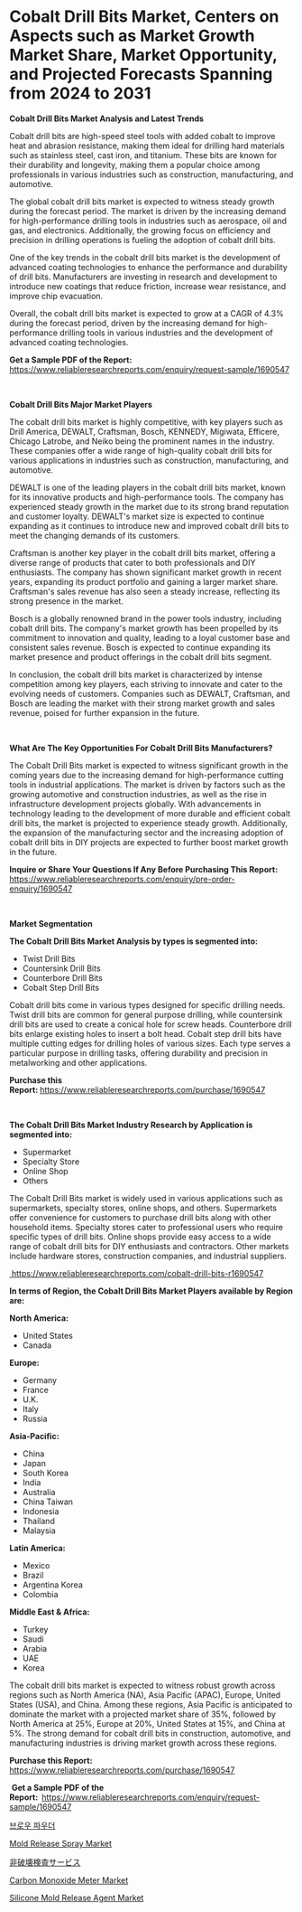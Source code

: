 <p><h1>Cobalt Drill Bits Market, Centers on Aspects such as Market Growth Market Share, Market Opportunity, and Projected Forecasts Spanning from 2024 to 2031</h1></p><p><strong>Cobalt Drill Bits Market Analysis and Latest Trends</strong></p>
<p><p>Cobalt drill bits are high-speed steel tools with added cobalt to improve heat and abrasion resistance, making them ideal for drilling hard materials such as stainless steel, cast iron, and titanium. These bits are known for their durability and longevity, making them a popular choice among professionals in various industries such as construction, manufacturing, and automotive.</p><p>The global cobalt drill bits market is expected to witness steady growth during the forecast period. The market is driven by the increasing demand for high-performance drilling tools in industries such as aerospace, oil and gas, and electronics. Additionally, the growing focus on efficiency and precision in drilling operations is fueling the adoption of cobalt drill bits.</p><p>One of the key trends in the cobalt drill bits market is the development of advanced coating technologies to enhance the performance and durability of drill bits. Manufacturers are investing in research and development to introduce new coatings that reduce friction, increase wear resistance, and improve chip evacuation.</p><p>Overall, the cobalt drill bits market is expected to grow at a CAGR of 4.3% during the forecast period, driven by the increasing demand for high-performance drilling tools in various industries and the development of advanced coating technologies.</p></p>
<p><strong>Get a Sample PDF of the Report:&nbsp;</strong> <a href="https://www.reliableresearchreports.com/enquiry/request-sample/1690547">https://www.reliableresearchreports.com/enquiry/request-sample/1690547</a></p>
<p>&nbsp;</p>
<p><strong>Cobalt Drill Bits Major Market Players</strong></p>
<p><p>The cobalt drill bits market is highly competitive, with key players such as Drill America, DEWALT, Craftsman, Bosch, KENNEDY, Migiwata, Efficere, Chicago Latrobe, and Neiko being the prominent names in the industry. These companies offer a wide range of high-quality cobalt drill bits for various applications in industries such as construction, manufacturing, and automotive.</p><p>DEWALT is one of the leading players in the cobalt drill bits market, known for its innovative products and high-performance tools. The company has experienced steady growth in the market due to its strong brand reputation and customer loyalty. DEWALT's market size is expected to continue expanding as it continues to introduce new and improved cobalt drill bits to meet the changing demands of its customers.</p><p>Craftsman is another key player in the cobalt drill bits market, offering a diverse range of products that cater to both professionals and DIY enthusiasts. The company has shown significant market growth in recent years, expanding its product portfolio and gaining a larger market share. Craftsman's sales revenue has also seen a steady increase, reflecting its strong presence in the market.</p><p>Bosch is a globally renowned brand in the power tools industry, including cobalt drill bits. The company's market growth has been propelled by its commitment to innovation and quality, leading to a loyal customer base and consistent sales revenue. Bosch is expected to continue expanding its market presence and product offerings in the cobalt drill bits segment.</p><p>In conclusion, the cobalt drill bits market is characterized by intense competition among key players, each striving to innovate and cater to the evolving needs of customers. Companies such as DEWALT, Craftsman, and Bosch are leading the market with their strong market growth and sales revenue, poised for further expansion in the future.</p></p>
<p>&nbsp;</p>
<p><strong>What Are The Key Opportunities For Cobalt Drill Bits Manufacturers?</strong></p>
<p><p>The Cobalt Drill Bits market is expected to witness significant growth in the coming years due to the increasing demand for high-performance cutting tools in industrial applications. The market is driven by factors such as the growing automotive and construction industries, as well as the rise in infrastructure development projects globally. With advancements in technology leading to the development of more durable and efficient cobalt drill bits, the market is projected to experience steady growth. Additionally, the expansion of the manufacturing sector and the increasing adoption of cobalt drill bits in DIY projects are expected to further boost market growth in the future.</p></p>
<p><strong>Inquire or Share Your Questions If Any Before Purchasing This Report:</strong> <a href="https://www.reliableresearchreports.com/enquiry/pre-order-enquiry/1690547">https://www.reliableresearchreports.com/enquiry/pre-order-enquiry/1690547</a></p>
<p>&nbsp;</p>
<p><strong>Market Segmentation</strong></p>
<p><strong>The Cobalt Drill Bits Market Analysis by types is segmented into:</strong></p>
<p><ul><li>Twist Drill Bits</li><li>Countersink Drill Bits</li><li>Counterbore Drill Bits</li><li>Cobalt Step Drill Bits</li></ul></p>
<p><p>Cobalt drill bits come in various types designed for specific drilling needs. Twist drill bits are common for general purpose drilling, while countersink drill bits are used to create a conical hole for screw heads. Counterbore drill bits enlarge existing holes to insert a bolt head. Cobalt step drill bits have multiple cutting edges for drilling holes of various sizes. Each type serves a particular purpose in drilling tasks, offering durability and precision in metalworking and other applications.</p></p>
<p><strong>Purchase this Report:&nbsp;</strong><a href="https://www.reliableresearchreports.com/purchase/1690547">https://www.reliableresearchreports.com/purchase/1690547</a></p>
<p>&nbsp;</p>
<p><strong>The Cobalt Drill Bits Market Industry Research by Application is segmented into:</strong></p>
<p><ul><li>Supermarket</li><li>Specialty Store</li><li>Online Shop</li><li>Others</li></ul></p>
<p><p>The Cobalt Drill Bits market is widely used in various applications such as supermarkets, specialty stores, online shops, and others. Supermarkets offer convenience for customers to purchase drill bits along with other household items. Specialty stores cater to professional users who require specific types of drill bits. Online shops provide easy access to a wide range of cobalt drill bits for DIY enthusiasts and contractors. Other markets include hardware stores, construction companies, and industrial suppliers.</p></p>
<p><a href="https://www.reliableresearchreports.com/cobalt-drill-bits-r1690547">&nbsp;https://www.reliableresearchreports.com/cobalt-drill-bits-r1690547</a></p>
<p><strong>In terms of Region, the Cobalt Drill Bits Market Players available by Region are:</strong></p>
<p>
    <p> <strong> North America: </strong>
        <ul>
            <li>United States</li>
            <li>Canada</li>
        </ul>
        </p> 
    <p> <strong> Europe: </strong>
        <ul>
            <li>Germany</li>
            <li>France</li>
            <li>U.K.</li>
            <li>Italy</li>
            <li>Russia</li>
        </ul>
        </p> 
    <p> <strong> Asia-Pacific: </strong>
        <ul>
            <li>China</li>
            <li>Japan</li>
            <li>South Korea</li>
            <li>India</li>
            <li>Australia</li>
            <li>China Taiwan</li>
            <li>Indonesia</li>
            <li>Thailand</li>
            <li>Malaysia</li>
        </ul>
        </p> 
    <p> <strong> Latin America: </strong>
        <ul>
            <li>Mexico</li>
            <li>Brazil</li>
            <li>Argentina Korea</li>
            <li>Colombia</li>
        </ul>
        </p> 
    <p> <strong> Middle East & Africa: </strong>
        <ul>
            <li>Turkey</li>
            <li>Saudi</li>
            <li>Arabia</li>
            <li>UAE</li>
            <li>Korea</li>
        </ul>
    </p>
    </p>
<p><p>The cobalt drill bits market is expected to witness robust growth across regions such as North America (NA), Asia Pacific (APAC), Europe, United States (USA), and China. Among these regions, Asia Pacific is anticipated to dominate the market with a projected market share of 35%, followed by North America at 25%, Europe at 20%, United States at 15%, and China at 5%. The strong demand for cobalt drill bits in construction, automotive, and manufacturing industries is driving market growth across these regions.</p></p>
<p><strong>Purchase this Report: </strong><a href="https://www.reliableresearchreports.com/purchase/1690547">https://www.reliableresearchreports.com/purchase/1690547</a></p>
<p>&nbsp;<strong>Get a Sample PDF of the Report:&nbsp;&nbsp;</strong><a href="https://www.reliableresearchreports.com/enquiry/request-sample/1690547">https://www.reliableresearchreports.com/enquiry/request-sample/1690547</a></p>
<p><strong></strong></p>
<p><p><a href="https://medium.com/@flower89678/%EB%B8%8C%EB%A1%9C%EC%9A%B0-%ED%8C%8C%EC%9A%B0%EB%8D%94-%EC%8B%9C%EC%9E%A5%EC%9D%80-2031%EB%85%84%EA%B9%8C%EC%A7%80%EC%9D%98-%EC%8B%9C%EC%9E%A5-%EC%A0%90%EC%9C%A0%EC%9C%A8-%ED%81%AC%EA%B8%B0-%EB%B0%8F-%EC%98%88%EC%83%81-%EC%98%88%EC%B8%A1%EC%97%90-%EC%B4%88%EC%A0%90%EC%9D%84-%EB%A7%9E%EC%B6%94%EA%B3%A0-%EC%9E%88%EC%8A%B5%EB%8B%88%EB%8B%A4-059f35173118">브로우 파우더</a></p><p><a href="https://issuu.com/reportprime-2/docs/mold-release-spray-market-size-2030.pptx">Mold Release Spray Market</a></p><p><a href="https://github.com/dadanedu33/Market-Research-Report-List-1/blob/main/163175327773.md">非破壊検査サービス</a></p><p><a href="https://github.com/mabutironaldo/Market-Research-Report-List-4/blob/main/carbon-monoxide-meter-market.md">Carbon Monoxide Meter Market</a></p><p><a href="https://issuu.com/reportprime-2/docs/silicone-mold-release-agent-market-size-2030.pptx">Silicone Mold Release Agent Market</a></p></p>